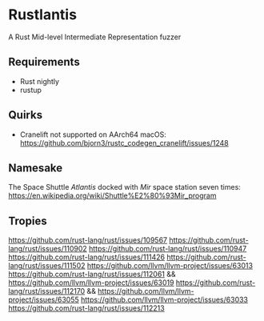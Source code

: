 # Rustlantis
A Rust Mid-level Intermediate Representation fuzzer

## Requirements
- Rust nightly
- rustup

## Quirks
- Cranelift not supported on AArch64 macOS: https://github.com/bjorn3/rustc_codegen_cranelift/issues/1248

## Namesake
The Space Shuttle *Atlantis* docked with *Mir* space station seven times: https://en.wikipedia.org/wiki/Shuttle%E2%80%93Mir_program

## Tropies
https://github.com/rust-lang/rust/issues/109567
https://github.com/rust-lang/rust/issues/110902
https://github.com/rust-lang/rust/issues/110947
https://github.com/rust-lang/rust/issues/111426
https://github.com/rust-lang/rust/issues/111502
https://github.com/llvm/llvm-project/issues/63013
https://github.com/rust-lang/rust/issues/112061 && https://github.com/llvm/llvm-project/issues/63019
https://github.com/rust-lang/rust/issues/112170 && https://github.com/llvm/llvm-project/issues/63055
https://github.com/llvm/llvm-project/issues/63033
https://github.com/rust-lang/rust/issues/112213